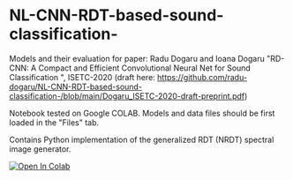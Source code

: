 # NL-CNN-RDT-based-sound-classification-
Models and their evaluation for paper: Radu Dogaru and Ioana Dogaru  "RD-CNN: A Compact and Efficient Convolutional Neural Net for Sound Classification ", ISETC-2020  (draft here: https://github.com/radu-dogaru/NL-CNN-RDT-based-sound-classification-/blob/main/Dogaru_ISETC-2020-draft-preprint.pdf)

Notebook tested on Google COLAB. Models and data files should be first loaded in the "Files" tab. 

Contains Python implementation of the generalized RDT (NRDT) spectral image generator. 

<a href="https://colab.research.google.com/github/radu-dogaru/NL-CNN-RDT-based-sound-classification-/blob/main/evaluate_nl_cnn_models.ipynb">
  <img src="https://colab.research.google.com/assets/colab-badge.svg" alt="Open In Colab"/>
</a>
